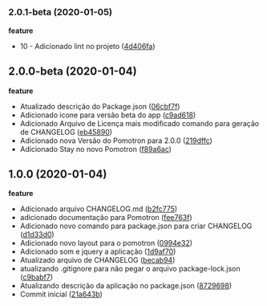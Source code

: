 ## <small>2.0.1-beta (2020-01-05)</small>

**feature**
* 10 - Adicionado lint no projeto ([4d406fa](https://github.com/Silva01/pomotron/commit/4d406fa))



## 2.0.0-beta (2020-01-04)

**feature**
* Atualizado descrição do Package.json ([06cbf7f](https://github.com/Silva01/pomotron/commit/06cbf7f))
* Adicionado icone para versão beta do app ([c9ad618](https://github.com/Silva01/pomotron/commit/c9ad618))
* Adicionado Arquivo de Licença mais modificado comando para geração de CHANGELOG ([eb45890](https://github.com/Silva01/pomotron/commit/eb45890))
* Adicionado nova Versão do Pomotron para 2.0.0 ([219dffc](https://github.com/Silva01/pomotron/commit/219dffc))
* Adicionado Stay no novo Pomotron ([f89a6ac](https://github.com/Silva01/pomotron/commit/f89a6ac))



## 1.0.0 (2020-01-04)

**feature**
* Adicionado arquivo CHANGELOG.md ([b2fc775](https://github.com/Silva01/pomotron/commit/b2fc775))
* adicionado documentação para Pomotron ([fee763f](https://github.com/Silva01/pomotron/commit/fee763f))
* Adicionado novo comando para package.json para criar CHANGELOG ([d1d33d0](https://github.com/Silva01/pomotron/commit/d1d33d0))
* Adicionado novo layout para o pomotron ([0994e32](https://github.com/Silva01/pomotron/commit/0994e32))
* Adicionado som e jquery a aplicação ([1d9af70](https://github.com/Silva01/pomotron/commit/1d9af70))
* Atualizado arquivo de CHANGELOG ([becab94](https://github.com/Silva01/pomotron/commit/becab94))
* atualizando .gitignore para não pegar o arquivo package-lock.json ([c9babf7](https://github.com/Silva01/pomotron/commit/c9babf7))
* Atualizando descrição da aplicação no package.json ([8729698](https://github.com/Silva01/pomotron/commit/8729698))
* Commit inicial ([21a643b](https://github.com/Silva01/pomotron/commit/21a643b))



